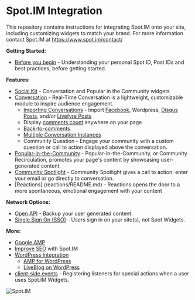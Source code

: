 # Spot.IM Integration
This repository contains instructions for integrating Spot.IM onto your site, including customizing widgets to match your brand.
For more information contact Spot.IM at https://www.spot.im/contact/ 


**Getting Started:**
* [Before you begin](basics/README.md) - Understanding your personal Spot ID, Post IDs and best practices, before getting started. 


**Features:**
* [Social Kit](social-kit/README.md) - Conversation and Popular in the Community widgets
* [Conversation](conversation/README.md) - Real-Time Conversation is a lightweight, customizable module to inspire audience engagement.
    * [Importing Conversations](social-kit/README.md#Integrations) - Import [Facebook](social-kit/README.md#facebook), Wordpress, [Disqus Posts](social-kit/README.md#disqus), and/or [Livefyre Posts](conversation/import-posts/livefyre-import/README.md)
    * Display [comments count](conversation/comments-count/README.md) anywhere on your page
    * [Back-to-comments](conversation/back-to-comments/README.md)
    * [Multiple Conversation Instances](conversation/multiple-conversation-instances/README.md)
    * Community Question - Engage your community with a custom question or call to action displayed above the conversation.
* [Popular-in-the-Community](recirculation/README.md) - Popular-in-the-Community, or Community Recirculation, promotes your page's content by showcasing user-generated content.
* [Community Spotlight](spotlight/README.md) - Community Spotlight gives a call to action: enter your email or go directly to conversation.
* [Reactions] (reactions/README.md) - Reactions opens the door to a more spontaneous, emotional engagement with your content


**Network Options:**
* [Open API](api/open-api/README.md) - Backup your user generated content.
* [Single Sign On (SSO)](api/single-sign-on/README.md) - Users sign in on your site(s), not Spot Widgets. 


**More:**
* [Google AMP](google-amp/README.md)
* [Improve SEO](seo/README.md) with Spot.IM
* [WordPress Integration](wordpress/README.md)
    * [AMP for WordPress](wordpress/ampforwp/README.md)
    * [LiveBlog on WordPress](wordpress/live-blog/README.md)
* [client-side events](api/js-events/README.md) - Registering listeners for special actions when a user uses Spot.IM Widgets. 


<!-- UPDATE BANNER!!! -->
![Spot.IM](banner.png)
